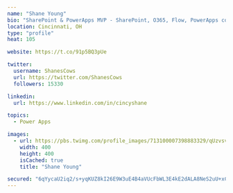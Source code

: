 ```yaml
---
name: "Shane Young"
bio: "SharePoint & PowerApps MVP - SharePoint, O365, Flow, PowerApps consulting? @PowerApps911 | Pure Snark? You found it."
location: Cincinnati, OH
type: "profile"
heat: 105

website: https://t.co/91p5BQ3pUe

twitter:
  username: ShanesCows
  url: https://twitter.com/ShanesCows
  followers: 15330

linkedin:
  url: https://www.linkedin.com/in/cincyshane

topics:
  - Power Apps

images:
  - url: https://pbs.twimg.com/profile_images/713100007398883329/qUzvsvQ3_400x400.jpg
    width: 400
    height: 400
    isCached: true
    title: "Shane Young"

secured: "6qYycaU2iq2/s+yqKUZ8kI26E9W3uE4B4aVUcFbWL3E4kE2dALA8NeS2uU+xCyrk30kgkyv8FN0NCptf0yFE+j5Qt6XOtRORWRspayyFgd4ZQsQ/PNgdVao69Z+PvlUvRhwc+58MApL+UxLJt/7xUhNbV9hJl1W2lao4wrEfTS7gcthaFM2ZGMfgncBtVXcy07jnDOD60rLtPdQK6OTmxcxcRo2Va5+lvgIWYLRjIgK/hSn3LJYmTQinEj7X2pOHwSK3V5tt1Kqox6aLDKZMSNQD4IOejTitCxq/sjQcFVX8WXciL4suh6jP839z+KNdoLqY88ahapoCkRhkeuXTMONojc3kFknjdNVYn8O4d5x0ATEQ+esL5+xS7lTnLdsH/NFKZNJQQl+DK8IFy87jiKc7sFJl8PGaxqBI3zj73To=;ndu1jIgRKP8Gp5BCHfvlwg=="
---
```


